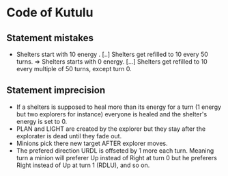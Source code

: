 # Code of Kutulu

## Statement mistakes
- Shelters start with 10 energy . [..] Shelters get refilled to 10 every 50 turns.
  => Shelters starts with 0 energy. [...] Shelters get refilled to 10 every multiple of 50 turns, except turn 0.

## Statement imprecision
- If a shelters is supposed to heal more than its energy for a turn (1 energy but two explorers for instance) everyone is healed and the shelter's energy is set to 0.
- PLAN and LIGHT are created by the explorer but they stay after the explorater is dead until they fade out.
- Minions pick there new target AFTER explorer moves.
- The prefered direction URDL is offseted by 1 more each turn. Meaning turn a minion will preferer Up instead of Right at turn 0 but he preferers Right instead of Up at turn 1 (RDLU), and so on.
